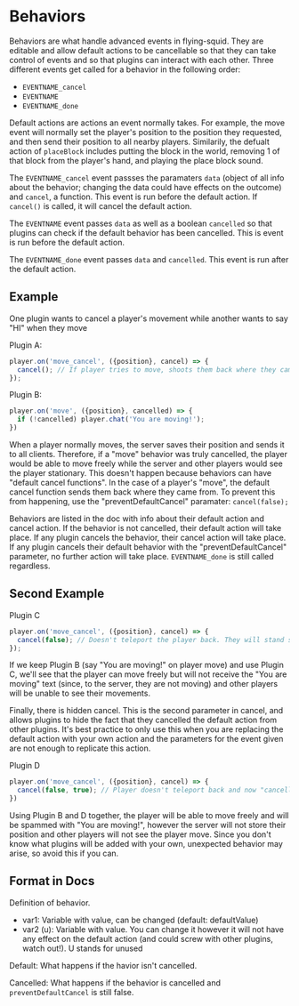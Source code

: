 # Behaviors

Behaviors are what handle advanced events in flying-squid. They are editable and allow default actions to be cancellable so that they can take control of events and so that plugins can interact with each other. Three different events get called for a behavior in the following order:
- `EVENTNAME_cancel`
- `EVENTNAME`
- `EVENTNAME_done`

Default actions are actions an event normally takes. For example, the move event will normally set the player's position to the position they requested, and then send their position to all nearby players. Similarily, the defualt action of `placeBlock` includes putting the block in the world, removing 1 of that block from the player's hand, and playing the place block sound.

The `EVENTNAME_cancel` event passses the paramaters `data` (object of all info about the behavior; changing the data could have effects on the outcome) and `cancel`, a function. This event is run before the default action. If `cancel()` is called, it will cancel the default action.

The `EVENTNAME` event passes `data` as well as a boolean `cancelled` so that plugins can check if the default behavior has been cancelled. This is event is run before the default action.

The `EVENTNAME_done` event passes `data` and `cancelled`. This event is run after the default action.

## Example

One plugin wants to cancel a player's movement while another wants to say "HI" when they move

Plugin A:
```js
player.on('move_cancel', ({position}, cancel) => {
  cancel(); // If player tries to move, shoots them back where they came from
});
```

Plugin B:
```js
player.on('move', ({position}, cancelled) => {
  if (!cancelled) player.chat('You are moving!');
})
```

When a player normally moves, the server saves their position and sends it to all clients. Therefore, if a "move" behavior was truly cancelled, the player would be able to move freely while the server and other players would see the player stationary. This doesn't happen because behaviors can have "default cancel functions". In the case of a player's "move", the default cancel function sends them back where they came from. To prevent this from happening, use the "preventDefaultCancel" paramater: `cancel(false);`

Behaviors are listed in the doc with info about their default action and cancel action. If the behavior is not cancelled, their default action will take place. If any plugin cancels the behavior, their cancel action will take place. If any plugin cancels their default behavior with the "preventDefaultCancel" parameter, no further action will take place. `EVENTNAME_done` is still called regardless.

## Second Example

Plugin C
```js
player.on('move_cancel', ({position}, cancel) => {
  cancel(false); // Doesn't teleport the player back. They will stand still for everyone else.
});
```

If we keep Plugin B (say "You are moving!" on player move) and use Plugin C, we'll see that the player can move freely but will not receive the "You are moving" text (since, to the server, they are not moving) and other players will be unable to see their movements.

Finally, there is hidden cancel. This is the second parameter in cancel, and allows plugins to hide the fact that they cancelled 
the default action from other plugins. It's best practice to only use this when you are replacing the default action with your own action and the parameters for the event given are not enough to replicate this action.

Plugin D
```js
player.on('move_cancel', ({position}, cancel) => {
  cancel(false, true); // Player doesn't teleport back and now "cancelled" will be false
})
```

Using Plugin B and D together, the player will be able to move freely and will be spammed with "You are moving!", however the server will not store their position and other players will not see the player move. Since you don't know what plugins will be added with your own, unexpected behavior may arise, so avoid this if you can.

## Format in Docs

Definition of behavior.
- var1: Variable with value, can be changed (default: defaultValue)
- var2 (u): Variable with value. You can change it however it will not have any effect on the default action (and could screw with other plugins, watch out!). U stands for unused

Default: What happens if the havior isn't cancelled.

Cancelled: What happens if the behavior is cancelled and `preventDefaultCancel` is still false.